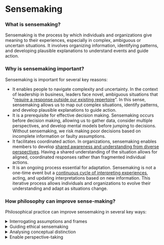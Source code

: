 # Sensemaking

### What is sensemaking?

Sensemaking is the process by which individuals and organizations give meaning to their experiences, especially in complex, ambiguous or uncertain situations. It involves organizing information, identifying patterns, and developing plausible explanations to understand events and guide action.

### Why is sensemaking important?

Sensemaking is important for several key reasons:

* It enables people to navigate complexity and uncertainty. In the context of leadership in business, leaders face novel, ambiguous situations that "[require a response outside our existing repertoire](https://www.sagepub.com/sites/default/files/upm-binaries/42924\_1.pdf)". In this sense, sensemaking allows us to map out complex situations, identify patterns, and develop plausible explanations to guide action.
* It is a prerequisite for effective decision making. Sensemaking occurs before decision making, allowing us to gather data, consider multiple perspectives, and develop mental models before jumping to decisions. Without sensemaking, we risk making poor decisions based on incomplete information or faulty assumptions.
* It facilitates coordinated action. In organizations, sensemaking enables members to develop [shared awareness and understanding from diverse perspectives](https://sloanreview.mit.edu/article/the-overlooked-key-to-leading-through-chaos/). Having a shared understanding of the situation allows for aligned, coordinated responses rather than fragmented individual actions.
* It is an ongoing process essential for adaptation. Sensemaking is not a one-time event but a [continuous cycle of interpreting experiences](https://www.linkedin.com/pulse/summary-sensemaking-organisations-pearl-tran), acting, and updating interpretations based on new information. This iterative process allows individuals and organizations to evolve their understanding and adapt as situations change.

### How philosophy can improve sense-making?

Philosophical practice can improve sensemaking in several key ways:

<details>

<summary>Interrogating assumptions and frames</summary>

Philosophy encourages [questioning](../../../tools/critical-reasoning/argumentation.md) the mental models, schemas, and frames we use to make sense of situations. By examining and challenging our preconceptions, we can develop more sophisticated and adaptive sensemaking capacities.

</details>

<details>

<summary>Guiding ethical sensemaking</summary>

Having ethical guidelines on sensemaking provides [normative guidance for making sense in ways that enable human flourishing](https://www.ncbi.nlm.nih.gov/pmc/articles/PMC10740369/). Ethical reasoning can help us take responsibility for the ethical implications of our sensemaking and enact more skilful, less harmful interpretations.

</details>

<details>

<summary>Analysing conceptual distinction</summary>

Philosophical analysis clarifies important [conceptual differences](../../../tools/conceptual-distinctions/). For example, clarifying between [what we believe and what we know](../../../tools/conceptual-distinctions/belief-knowledge.md) when attempting to organise information on our experiences. Making finer-grained distinctions improves the nuance and precision of our sensemaking categories.

</details>

<details>

<summary>Enable perspective-taking</summary>

Philosophical practice promotes considering situations from multiple angles and viewpoints. This expands our sensemaking beyond narrow, individual-centric frames to include other possibilities. Imagining how others might be making sense develops empathy and social intelligence.

</details>

